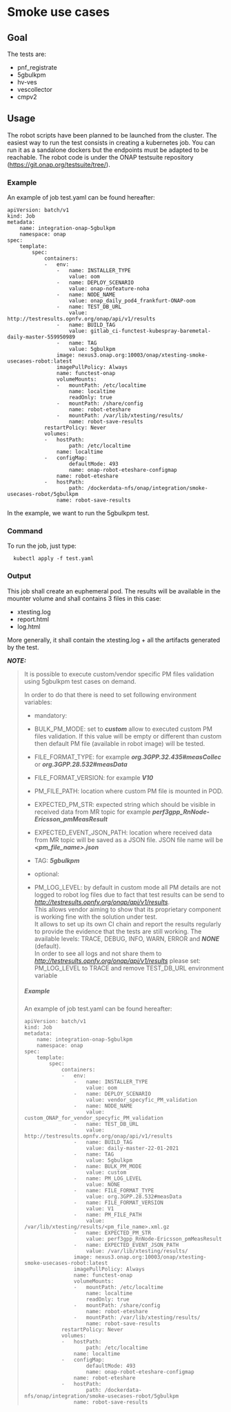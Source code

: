 # Smoke use cases

## Goal

The tests are:

- pnf_registrate
- 5gbulkpm
- hv-ves
- vescollector
- cmpv2

## Usage

The robot scripts have been planned to be launched from the cluster.
The easiest way to run the test consists in creating a kubernetes job.
You can run it as a sandalone dockers but the endpoints must be adapted
to be reachable.
The robot code is under the ONAP testsuite repository
(https://git.onap.org/testsuite/tree/).

### Example

An example of job test.yaml can be found hereafter:

```
apiVersion: batch/v1
kind: Job
metadata:
    name: integration-onap-5gbulkpm
    namespace: onap
spec:
    template:
        spec:
            containers:
            -   env:
                -   name: INSTALLER_TYPE
                    value: oom
                -   name: DEPLOY_SCENARIO
                    value: onap-nofeature-noha
                -   name: NODE_NAME
                    value: onap_daily_pod4_frankfurt-ONAP-oom
                -   name: TEST_DB_URL
                    value: http://testresults.opnfv.org/onap/api/v1/results
                -   name: BUILD_TAG
                    value: gitlab_ci-functest-kubespray-baremetal-daily-master-559950989
                -   name: TAG
                    value: 5gbulkpm
                image: nexus3.onap.org:10003/onap/xtesting-smoke-usecases-robot:latest
                imagePullPolicy: Always
                name: functest-onap
                volumeMounts:
                -   mountPath: /etc/localtime
                    name: localtime
                    readOnly: true
                -   mountPath: /share/config
                    name: robot-eteshare
                -   mountPath: /var/lib/xtesting/results/
                    name: robot-save-results
            restartPolicy: Never
            volumes:
            -   hostPath:
                    path: /etc/localtime
                name: localtime
            -   configMap:
                    defaultMode: 493
                    name: onap-robot-eteshare-configmap
                name: robot-eteshare
            -   hostPath:
                    path: /dockerdata-nfs/onap/integration/smoke-usecases-robot/5gbulkpm
                name: robot-save-results
```

In the example, we want to run the 5gbulkpm test.

### Command

To run the job, just type:

```
  kubectl apply -f test.yaml
```

### Output

This job shall create an euphemeral pod.
The results will be available in the mounter volume and shall contains 3 files in
this case:

- xtesting.log
- report.html
- log.html

More generally, it shall contain the xtesting.log + all the artifacts generated by
the test.


***_NOTE:_***

> It is possible to execute custom/vendor specific PM files validation using 5gbulkpm test cases on demand.
>
> In order to do that there is need to set following environment variables:
>
> * mandatory:
>
>  * BULK_PM_MODE: set to _**custom**_ allow to executed custom PM files validation. If this value will be empty or different than custom then default PM file (available in robot image) will be tested.
>  * FILE_FORMAT_TYPE: for example _**org.3GPP.32.435#measCollec**_ or _**org.3GPP.28.532#measData**_
>  * FILE_FORMAT_VERSION: for example _**V10**_
>  * PM_FILE_PATH: location where custom PM file is mounted in POD.
>  * EXPECTED_PM_STR: expected string which should be visible in received data from MR topic for example _**perf3gpp_RnNode-Ericsson_pmMeasResult**_
>  * EXPECTED_EVENT_JSON_PATH: location where received data from MR topic will be saved as a JSON file.
>    JSON file name will be _**<pm_file_name>.json**_
>  * TAG: _**5gbulkpm**_
>
> * optional:
>
>  * PM_LOG_LEVEL: by default in custom mode all PM details are not logged to robot log files due to fact that test results
>    can be send to *http://testresults.opnfv.org/onap/api/v1/results*. \
>    This allows vendor aiming to show that its proprietary component is working fine with the solution under test. \
>    It allows to set up its own CI chain and report the results regularly to provide the evidence that the tests are still working.
>    The available levels: TRACE, DEBUG, INFO, WARN, ERROR and _**NONE**_ (default).\
>    In order to see all logs and not share them to *http://testresults.opnfv.org/onap/api/v1/results* please set:
>    PM_LOG_LEVEL to TRACE and remove TEST_DB_URL environment variable
>
>##### Example
>An example of job test.yaml can be found hereafter:
>```
>apiVersion: batch/v1
>kind: Job
> metadata:
>     name: integration-onap-5gbulkpm
>     namespace: onap
> spec:
>     template:
>         spec:
>             containers:
>             -   env:
>                 -   name: INSTALLER_TYPE
>                     value: oom
>                 -   name: DEPLOY_SCENARIO
>                     value: vendor_specyfic_PM_validation
>                 -   name: NODE_NAME
>                     value: custom_ONAP_for_vendor_specyfic_PM_validation
>                 -   name: TEST_DB_URL
>                     value: http://testresults.opnfv.org/onap/api/v1/results
>                 -   name: BUILD_TAG
>                     value: daily-master-22-01-2021
>                 -   name: TAG
>                     value: 5gbulkpm
>                 -   name: BULK_PM_MODE
>                     value: custom
>                 -   name: PM_LOG_LEVEL
>                     value: NONE
>                 -   name: FILE_FORMAT_TYPE
>                     value: org.3GPP.28.532#measData
>                 -   name: FILE_FORMAT_VERSION
>                     value: V1
>                 -   name: PM_FILE_PATH
>                     value: /var/lib/xtesting/results/<pm_file_name>.xml.gz
>                 -   name: EXPECTED_PM_STR
>                     value: perf3gpp_RnNode-Ericsson_pmMeasResult
>                 -   name: EXPECTED_EVENT_JSON_PATH
>                     value: /var/lib/xtesting/results/
>                 image: nexus3.onap.org:10003/onap/xtesting-smoke-usecases-robot:latest
>                 imagePullPolicy: Always
>                 name: functest-onap
>                 volumeMounts:
>                 -   mountPath: /etc/localtime
>                     name: localtime
>                     readOnly: true
>                 -   mountPath: /share/config
>                     name: robot-eteshare
>                 -   mountPath: /var/lib/xtesting/results/
>                     name: robot-save-results
>             restartPolicy: Never
>             volumes:
>             -   hostPath:
>                     path: /etc/localtime
>                 name: localtime
>             -   configMap:
>                     defaultMode: 493
>                     name: onap-robot-eteshare-configmap
>                 name: robot-eteshare
>             -   hostPath:
>                     path: /dockerdata-nfs/onap/integration/smoke-usecases-robot/5gbulkpm
>                 name: robot-save-results
> ```
